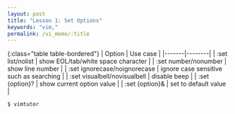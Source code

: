```yaml
---
layout: post
title: "Lesson 1: Set Options"
keywords: "vim,"
permalink: /vi_memo/:title
---
```


{:class="table table-bordered"}
| Option | Use case |
|-------|--------|
| :set list/nolist | show EOL/tab/white space character |
| :set number/nonumber | show line number |
| :set ignorecase/noignorecase | ignore case sensitive such as searching |
| :set visualbell/novisualbell | disable beep |
| :set {option}? | show current option value |
| :set {option}& | set to default value  |

```
$ vimtutor
```